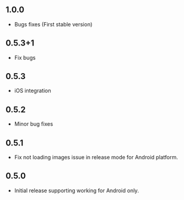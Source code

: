 ## 1.0.0

* Bugs fixes (First stable version)

## 0.5.3+1

* Fix bugs

## 0.5.3

* iOS integration

## 0.5.2

* Minor bug fixes

## 0.5.1

* Fix not loading images issue in release mode for Android platform.

## 0.5.0

* Initial release supporting working for Android only.

